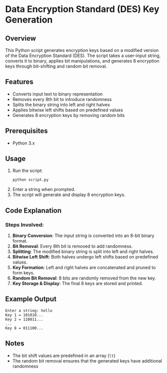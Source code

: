 # Data Encryption Standard (DES) Key Generation

## Overview
This Python script generates encryption keys based on a modified version of the Data Encryption Standard (DES). The script takes a user-input string, converts it to binary, applies bit manipulations, and generates 8 encryption keys through bit-shifting and random bit removal.

## Features
- Converts input text to binary representation
- Removes every 8th bit to introduce randomness
- Splits the binary string into left and right halves
- Applies bitwise left shifts based on predefined values
- Generates 8 encryption keys by removing random bits

## Prerequisites
- Python 3.x

## Usage
1. Run the script:
   ```sh
   python script.py
   ```
2. Enter a string when prompted.
3. The script will generate and display 8 encryption keys.

## Code Explanation
### Steps Involved:
1. **Binary Conversion**: The input string is converted into an 8-bit binary format.
2. **Bit Removal**: Every 8th bit is removed to add randomness.
3. **Splitting**: The modified binary string is split into left and right halves.
4. **Bitwise Left Shift**: Both halves undergo left shifts based on predefined values.
5. **Key Formation**: Left and right halves are concatenated and pruned to form keys.
6. **Random Bit Removal**: 8 bits are randomly removed from the new key.
7. **Key Storage & Display**: The final 8 keys are stored and printed.

## Example Output
```
Enter a string: hello
Key 1 = 101010...
Key 2 = 110011...
...
Key 8 = 011100...
```

## Notes
- The bit shift values are predefined in an array (`lt`)
- The random bit removal ensures that the generated keys have additional randomness



